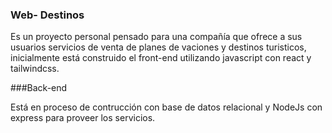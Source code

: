 ### Web- Destinos

Es un proyecto personal pensado para una compañía que ofrece a sus usuarios servicios de venta de planes de vaciones y destinos turisticos,
inicialmente está construido el front-end utilizando javascript con react y tailwindcss.

###Back-end

Está en proceso de contrucción con base de datos relacional y NodeJs con express para proveer los servicios.

